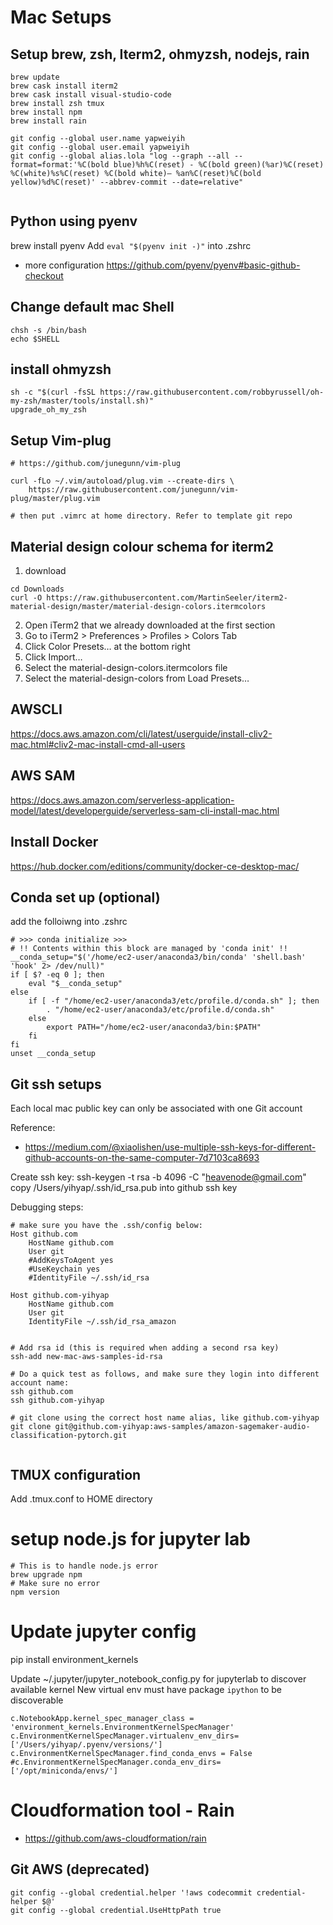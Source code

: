 # Mac Setups

## Setup brew, zsh, Iterm2, ohmyzsh, nodejs, rain

```
brew update
brew cask install iterm2
brew cask install visual-studio-code
brew install zsh tmux
brew install npm
brew install rain

git config --global user.name yapweiyih
git config --global user.email yapweiyih
git config --global alias.lola "log --graph --all --format=format:'%C(bold blue)%h%C(reset) - %C(bold green)(%ar)%C(reset) %C(white)%s%C(reset) %C(bold white)— %an%C(reset)%C(bold yellow)%d%C(reset)' --abbrev-commit --date=relative"


```

## Python using pyenv

brew install pyenv
Add `eval "$(pyenv init -)"` into .zshrc

- more configuration
<https://github.com/pyenv/pyenv#basic-github-checkout>

## Change default mac Shell

```
chsh -s /bin/bash
echo $SHELL
```

## install ohmyzsh

```
sh -c "$(curl -fsSL https://raw.githubusercontent.com/robbyrussell/oh-my-zsh/master/tools/install.sh)"
upgrade_oh_my_zsh

```

## Setup Vim-plug

```
# https://github.com/junegunn/vim-plug

curl -fLo ~/.vim/autoload/plug.vim --create-dirs \
    https://raw.githubusercontent.com/junegunn/vim-plug/master/plug.vim

# then put .vimrc at home directory. Refer to template git repo
```

## Material design colour schema for iterm2

1. download

```
cd Downloads
curl -O https://raw.githubusercontent.com/MartinSeeler/iterm2-material-design/master/material-design-colors.itermcolors
```

2. Open iTerm2 that we already downloaded at the first section
3. Go to iTerm2 > Preferences > Profiles > Colors Tab
4. Click Color Presets… at the bottom right
5. Click Import…
6. Select the material-design-colors.itermcolors file
7. Select the material-design-colors from Load Presets…

## AWSCLI

<https://docs.aws.amazon.com/cli/latest/userguide/install-cliv2-mac.html#cliv2-mac-install-cmd-all-users>

## AWS SAM

<https://docs.aws.amazon.com/serverless-application-model/latest/developerguide/serverless-sam-cli-install-mac.html>

## Install Docker

<https://hub.docker.com/editions/community/docker-ce-desktop-mac/>

## Conda set up (optional)

add the folloiwng into .zshrc

```
# >>> conda initialize >>>
# !! Contents within this block are managed by 'conda init' !!
__conda_setup="$('/home/ec2-user/anaconda3/bin/conda' 'shell.bash' 'hook' 2> /dev/null)"
if [ $? -eq 0 ]; then
    eval "$__conda_setup"
else
    if [ -f "/home/ec2-user/anaconda3/etc/profile.d/conda.sh" ]; then
        . "/home/ec2-user/anaconda3/etc/profile.d/conda.sh"
    else
        export PATH="/home/ec2-user/anaconda3/bin:$PATH"
    fi
fi
unset __conda_setup
```

## Git ssh setups

Each local mac public key can only be associated with one Git account

Reference:

- <https://medium.com/@xiaolishen/use-multiple-ssh-keys-for-different-github-accounts-on-the-same-computer-7d7103ca8693>

Create ssh key:
ssh-keygen -t rsa -b 4096 -C "heavenode@gmail.com"
copy /Users/yihyap/.ssh/id_rsa.pub into github ssh key

Debugging steps:

```
# make sure you have the .ssh/config below:
Host github.com
    HostName github.com
    User git
    #AddKeysToAgent yes
    #UseKeychain yes
    #IdentityFile ~/.ssh/id_rsa

Host github.com-yihyap
    HostName github.com
    User git
    IdentityFile ~/.ssh/id_rsa_amazon


# Add rsa id (this is required when adding a second rsa key)
ssh-add new-mac-aws-samples-id-rsa

# Do a quick test as follows, and make sure they login into different account name:
ssh github.com
ssh github.com-yihyap

# git clone using the correct host name alias, like github.com-yihyap
git clone git@github.com-yihyap:aws-samples/amazon-sagemaker-audio-classification-pytorch.git


```

## TMUX configuration

Add .tmux.conf to HOME directory

# setup node.js for jupyter lab

```
# This is to handle node.js error
brew upgrade npm
# Make sure no error
npm version
```

# Update jupyter config

pip install environment_kernels

Update ~/.jupyter/jupyter_notebook_config.py for jupyterlab to discover available kernel
New virtual env must have package `ipython` to be discoverable

```
c.NotebookApp.kernel_spec_manager_class = 'environment_kernels.EnvironmentKernelSpecManager'
c.EnvironmentKernelSpecManager.virtualenv_env_dirs=['/Users/yihyap/.pyenv/versions/']
c.EnvironmentKernelSpecManager.find_conda_envs = False
#c.EnvironmentKernelSpecManager.conda_env_dirs=['/opt/miniconda/envs/']

```

# Cloudformation tool - Rain

- <https://github.com/aws-cloudformation/rain>

## Git AWS (deprecated)

```
git config --global credential.helper '!aws codecommit credential-helper $@'
git config --global credential.UseHttpPath true

```
